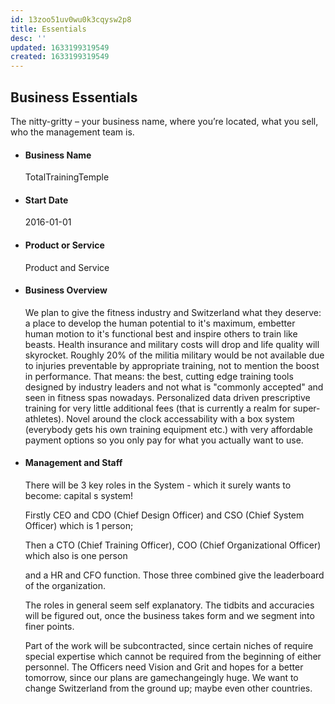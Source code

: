 ```yaml
---
id: 13zoo51uv0wu0k3cqysw2p8
title: Essentials
desc: ''
updated: 1633199319549
created: 1633199319549
---
```


## Business Essentials

The nitty-gritty – your business name, where you’re located, what you sell, who the management team is.

* #### Business Name

    TotalTrainingTemple

* #### Start Date

    2016-01-01

* #### Product or Service

    Product and Service

* #### Business Overview

    We plan to give the fitness industry and Switzerland what they deserve: a place to develop the human potential to it's maximum, embetter human motion to it's functional best and inspire others to train like beasts. Health insurance and military costs will drop and life quality will skyrocket. Roughly 20% of the militia military would be not available due to injuries preventable by appropriate training, not to mention the boost in performance. That means: the best, cutting edge training tools designed by industry leaders and not what is "commonly accepted" and seen in fitness spas nowadays. Personalized data driven prescriptive training for very little additional fees (that is currently a realm for super-athletes). Novel around the clock accessability with a box system (everybody gets his own training equipment etc.) with very affordable payment options so you only pay for what you actually want to use.

* #### Management and Staff

    There will be 3 key roles in the System - which it surely wants to become: capital s system!

    Firstly CEO and CDO (Chief Design Officer) and CSO (Chief System Officer) which is 1 person;

    Then a CTO (Chief Training Officer), COO (Chief Organizational Officer) which also is one person

    and a HR and CFO function. Those three combined give the leaderboard of the organization.

    The roles in general seem self explanatory. The tidbits and accuracies will be figured out, once the business takes form and we segment into finer points.

    Part of the work will be subcontracted, since certain niches of require special expertise which cannot be required from the beginning of either personnel. The Officers need Vision and Grit and hopes for a better tomorrow, since our plans are gamechangeingly huge. We want to change Switzerland from the ground up; maybe even other countries.
